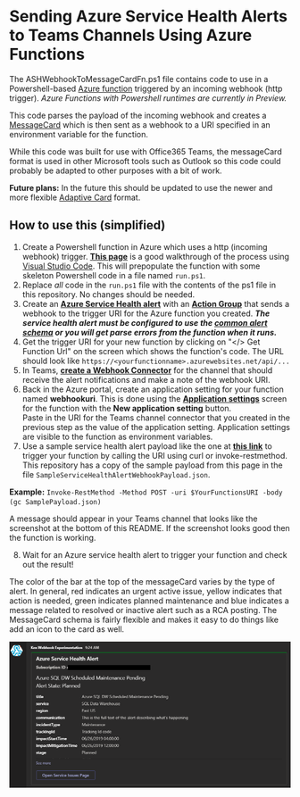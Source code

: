 # Sending Azure Service Health Alerts to Teams Channels Using Azure Functions

The ASHWebhookToMessageCardFn.ps1 file contains code to use in a Powershell-based [Azure function](https://azure.microsoft.com/en-us/services/functions/) triggered by an incoming webhook (http trigger).  *Azure Functions with Powershell runtimes are currently in Preview.*

This code parses the payload of the incoming webhook and creates a [MessageCard](https://docs.microsoft.com/en-us/outlook/actionable-messages/message-card-reference) which is then sent as a webhook to a URI specified in an environment variable for the function.

While this code was built for use with Office365 Teams, the messageCard format is used in other Microsoft tools such as Outlook so this code could probably be adapted to other purposes with a bit of work.

**Future plans:**  In the future this should be updated to use the newer and more flexible [Adaptive Card](https://docs.microsoft.com/en-us/outlook/actionable-messages/adaptive-card) format.

## How to use this (simplified)

1. Create a Powershell function in Azure which uses a http (incoming webhook) trigger.  **[This page](https://docs.microsoft.com/en-us/azure/azure-functions/functions-create-first-function-powershell)** is a good walkthrough of the process using [Visual Studio Code](https://code.visualstudio.com/).  This will prepopulate the function with some skeleton Powershell code in a file named `run.ps1`.
2. Replace _all_ code in the `run.ps1` file with the contents of the ps1 file in this repository.  No changes should be needed.
3. Create an **[Azure Service Health alert](https://docs.microsoft.com/en-us/azure/service-health/alerts-activity-log-service-notifications)** with an **[Action Group](https://docs.microsoft.com/en-us/azure/azure-monitor/platform/action-groups)** that sends a webhook to the trigger URI for the Azure function you created. ***The service health alert must be configured to use the [common alert schema](https://docs.microsoft.com/en-us/azure/azure-monitor/platform/alerts-common-schema) or you will get parse errors from the function when it runs.*** 
4. Get the trigger URI for your new function by clicking on "</> Get Function Url" on the screen which shows the function's code.  The URL should look like `https://<yourfunctionname>.azurewebsites.net/api/...`
5. In Teams, **[create a Webhook Connector](https://docs.microsoft.com/en-us/microsoftteams/platform/concepts/connectors/connectors-using#setting-up-a-custom-incoming-webhook)** for the channel that should receive the alert notifications and make a note of the webhook URI.
6. Back in the Azure portal, create an application setting for your function named **webhookuri**.  This is done using the **[Application settings](https://docs.microsoft.com/en-us/azure/azure-functions/functions-how-to-use-azure-function-app-settings#settings)** screen for the function with the **New application setting** button.  
Paste in the URI for the Teams channel connector that you created in the previous step as the value of the application setting.  Application settings are visible to the function as environment variables.
7. Use a sample service health alert payload like the one at **[this link](https://docs.microsoft.com/en-us/azure/azure-monitor/platform/activity-log-alerts-webhook#servicehealth)** to trigger your function by calling the URI using curl or invoke-restmethod.  This repository has a copy of the sample payload from this page in the file `SampleServiceHealthAlertWebhookPayload.json`.  

**Example:**  ```Invoke-RestMethod -Method POST -uri $YourFunctionsURI -body (gc SamplePayload.json)```

A message should appear in your Teams channel that looks like the screenshot at the bottom of this README.  If the screenshot looks good then the function is working.

8. Wait for an Azure service health alert to trigger your function and check out the result!

The color of the bar at the top of the messageCard varies by the type of alert.  In general, red indicates an urgent active issue, yellow indicates that action is needed, green indicates planned maintenance and blue indicates a message related to resolved or inactive alert such as a RCA posting.  The MessageCard schema is fairly flexible and makes it easy to do things like add an icon to the card as well.

![MessageCard Screenshot](https://github.com/KenHoover/AzureSHStuff/blob/master/SampleHealthAlertCard.PNG?raw=true "Sample MessageCard Output")

